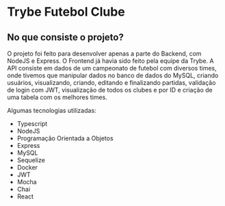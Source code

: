 # Trybe Futebol Clube

## No que consiste o projeto?

O projeto foi feito para desenvolver apenas a parte do Backend, com NodeJS e Express. O Frontend já havia sido feito pela equipe da Trybe. A API consiste em dados de um campeonato de futebol com diversos times, onde tivemos que manipular dados no banco de dados do MySQL, criando usuários, visualizando, criando, editando e finalizando partidas, validação de login com JWT, visualização de todos os clubes e por ID e criação de uma tabela com os melhores times.

Algumas tecnologias utilizadas:

* Typescript
* NodeJS
* Programação Orientada a Objetos
* Express
* MySQL
* Sequelize
* Docker
* JWT
* Mocha
* Chai
* React
